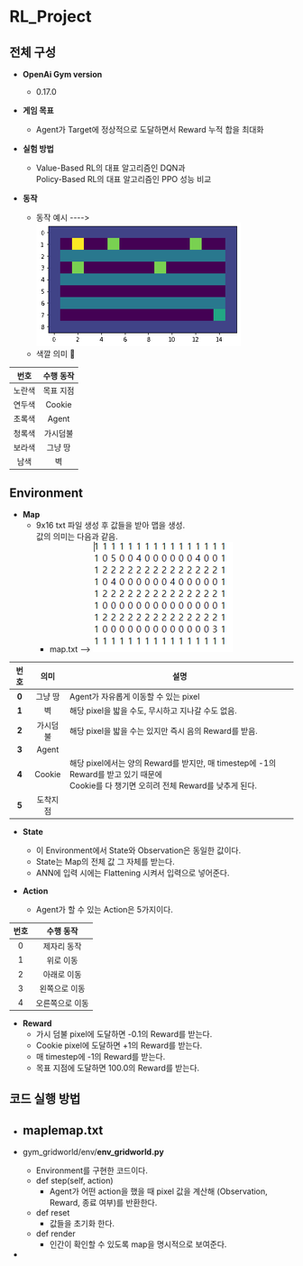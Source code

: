 <!-- 스페이스 바 두 번 치면 한 줄 통째로 공백 생성 -->
# RL_Project

## 전체 구성
- **OpenAi Gym version**
  - 0.17.0
    
- **게임 목표**
  - Agent가 Target에 정상적으로 도달하면서 Reward 누적 합을 최대화<br/>

- **실험 방법**
  - Value-Based RL의 대표 알고리즘인 DQN과<br/>Policy-Based RL의 대표 알고리즘인 PPO 성능 비교
    
- **동작**
  - 동작 예시 ----> ![poster](./anim.gif) <br/>
  - 색깔 의미 🔽 <br/>
    
| **번호**          | **수행 동작** | 
| :------------:    | :-----------: |
| 노란색             | 목표 지점     |   
| 연두색             | Cookie       |            
| 초록색             | Agent        |              
| 청록색             | 가시덤불      |    
| 보라색             | 그냥 땅       |  
| 남색               | 벽            |  

  
 
## Environment
- **Map**
  - 9x16 txt 파일 생성 후 값들을 받아 맵을 생성.<br/>값의 의미는 다음과 같음.<br/>
    - map.txt --> ![poster](./916.PNG)
      
| **번호** | **의미** | **설명**                                                                                                                              |
|:--------:|:--------:|--------------------------------------------------------------------------------------------------------                               |
| **0**    | 그냥 땅   | Agent가 자유롭게 이동할 수 있는 pixel                                                                                                   |
| **1**    | 벽        | 해당 pixel을 밟을 수도, 무시하고 지나갈 수도 없음.                                                                                       |
| **2**    | 가시덤불  | 해당 pixel을 밟을 수는 있지만 즉시 음의 Reward를 받음.                                                                                   |
| **3**    | Agent    |                                                                                                                                       |
| **4**    | Cookie   | 해당 pixel에서는 양의 Reward를 받지만, 매 timestep에 -1의 Reward를 받고 있기 때문에<br/>Cookie를 다 챙기면 오히려 전체 Reward를 낮추게 된다. |
| **5**    | 도착지점  |                                                                                                                                       |


- **State**
  - 이 Environment에서 State와 Observation은 동일한 값이다.<br/>
  - State는 Map의 전체 값 그 자체를 받는다.<br/>
  - ANN에 입력 시에는 Flattening 시켜서 입력으로 넣어준다.<br/>

- **Action**
  - Agent가 할 수 있는 Action은 5가지이다.<br/>

| **번호**          | **수행 동작** | 
| :------------:    | :-----------: |
| 0                 | 제자리 동작    |   
| 1                 | 위로 이동      |            
| 2                 | 아래로 이동    |              
| 3                 | 왼쪽으로 이동  |    
| 4                 | 오른쪽으로 이동|             


- **Reward**
  - 가시 덤불 pixel에 도달하면 -0.1의 Reward를 받는다.<br/>
  - Cookie pixel에 도달하면 +1의 Reward를 받는다.<br/>
  - 매 timestep에 -1의 Reward를 받는다.<br/>
  - 목표 지점에 도달하면 100.0의 Reward를 받는다.



## 코드 실행 방법
- maplemap.txt
  - 
- gym_gridworld/env/**env_gridworld.py**
  - Environment를 구현한 코드이다.
  - def step(self, action)
    - Agent가 어떤 action을 했을 때 pixel 값을 계산해 (Observation, Reward, 종료 여부)를 반환한다.
  - def reset
    - 값들을 초기화 한다.
  - def render   
    - 인간이 확인할 수 있도록 map을 명시적으로 보여준다.
 
- 
